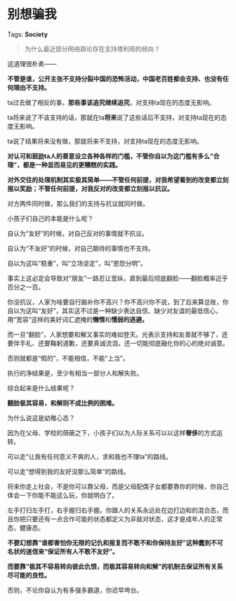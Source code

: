 # 别想骗我

Tags: **Society**

> 为什么最近部分网络舆论存在支持塔利班的倾向？



  


这道理很朴素——

**不管是谁，公开主张不支持分裂中国的恐怖活动，中国老百姓都会支持、也没有任何理由不支持。**

ta过去做了相反的事，**那些事该追究继续追究**，对支持ta现在的态度无影响。

ta将来说了不该支持的话，那就在ta**将来**说了这些话后不支持，对支持ta现在的态度无影响。

ta说了结果将来没有做，那就将来不支持，对支持ta现在的态度无影响。

  


**对认可和鼓励ta人的善意设立各种各样的门槛，不管你自以为这门槛有多么“合理”，都是一种显而易见的更糟糕的实践。**

**对外交往的处理机制其实极其简单——不管任何前提，对我希望看到的改变都立刻报以奖励；不管任何前提，对我反对的改变都立刻报以抗议。**

对方两件同时做，那么我们的支持与抗议就同时做。

小孩子们自己的本能是什么呢？

自认为“友好”的时候，对自己反对的事情就不抗议。

自认为“不友好”的时候，对自己期待的事情也不支持。

自以为这叫“稳重”，叫“立场坚定”，叫“恩怨分明”。

事实上这必定会导致对“朋友”一路忍让宽纵，直到最后彻底翻脸——翻脸概率近乎百分之一百。

你没抗议，人家为啥要自行脑补你不高兴？你不高兴你不说，到了后来算总账，你自以为这叫“友好”，其实这不过是一种缺少表达自信、缺少对友谊的最低信心，用“宽容”这样的美好词汇遮掩的**懒惰**和**懦弱的逃避。**

而一旦“翻脸”，人家想要和解又事实的难如登天。光表示支持和友善就不够了，还要伴手礼、还要鞠躬道歉，还要真诚流泪，还一切能彻底融化你的心的绝对诚意。

否则就都是“假的”，不能相信，不能“上当”。

执行的净结果是，至少有相当一部分人和解失败。

综合起来是什么结果呢？

**翻脸极其容易，和解则不成比例的困难。**

  


为什么说这是幼稚心态？

因为在父母、学校的荫蔽之下，小孩子们以为人际关系可以以这样**奢侈**的方式运转。

可以走“让我有任何意义不爽的人，求和我也不理ta”的路线。

可以走“想得到我的友好没那么简单”的路线。

将来你走上社会，不是你可以靠父母，而是父母配偶子女都要靠你的时候，你自己体会一下你能不能这么玩，你就明白了。

左手打归左手打，右手握归右手握。你跟人的关系永远处在边打边和的混合态，而且你把只要还有一点合作可能的状态都定义为非敌对状态，这才是成年人的正常态，健康态。

**不要幻想靠“谁都害怕你无限的记仇和报复而不敢不和你保持友好”这种蠢到不可名状的迷信来“保证所有人不敢不友好”。**

**而要靠“极其不容易转向彼此仇恨，而极其容易转向和解”的机制去保证所有关系尽可能的良性。**

否则，不论你自认为有多强多霸道，你迟早垮台。



